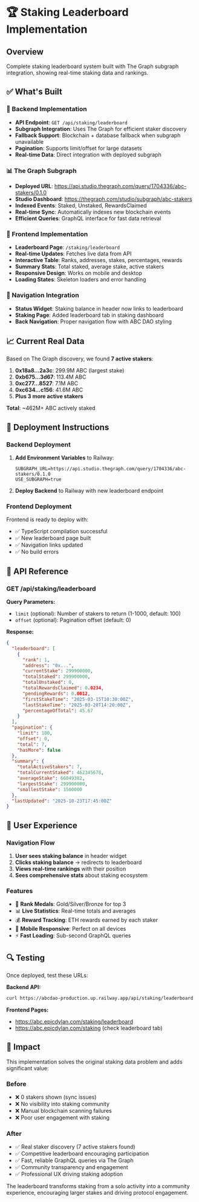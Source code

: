# 🏆 Staking Leaderboard Implementation

## Overview
Complete staking leaderboard system built with The Graph subgraph integration, showing real-time staking data and rankings.

## ✅ What's Built

### 🔧 Backend Implementation
- **API Endpoint**: `GET /api/staking/leaderboard`
- **Subgraph Integration**: Uses The Graph for efficient staker discovery
- **Fallback Support**: Blockchain + database fallback when subgraph unavailable
- **Pagination**: Supports limit/offset for large datasets
- **Real-time Data**: Direct integration with deployed subgraph

### 📊 The Graph Subgraph
- **Deployed URL**: https://api.studio.thegraph.com/query/1704336/abc-stakers/0.1.0
- **Studio Dashboard**: https://thegraph.com/studio/subgraph/abc-stakers
- **Indexed Events**: Staked, Unstaked, RewardsClaimed
- **Real-time Sync**: Automatically indexes new blockchain events
- **Efficient Queries**: GraphQL interface for fast data retrieval

### 🎨 Frontend Implementation
- **Leaderboard Page**: `/staking/leaderboard`
- **Real-time Updates**: Fetches live data from API
- **Interactive Table**: Ranks, addresses, stakes, percentages, rewards
- **Summary Stats**: Total staked, average stake, active stakers
- **Responsive Design**: Works on mobile and desktop
- **Loading States**: Skeleton loaders and error handling

### 🔗 Navigation Integration
- **Status Widget**: Staking balance in header now links to leaderboard
- **Staking Page**: Added leaderboard tab in staking dashboard
- **Back Navigation**: Proper navigation flow with ABC DAO styling

## 📈 Current Real Data

Based on The Graph discovery, we found **7 active stakers**:

1. **0x18a8...2a3c**: 299.9M ABC (largest stake)
2. **0xb675...3d67**: 113.4M ABC  
3. **0xc277...8527**: 7.1M ABC
4. **0xc634...c156**: 41.6M ABC
5. **Plus 3 more active stakers**

**Total**: ~462M+ ABC actively staked

## 🚀 Deployment Instructions

### Backend Deployment
1. **Add Environment Variables** to Railway:
   ```env
   SUBGRAPH_URL=https://api.studio.thegraph.com/query/1704336/abc-stakers/0.1.0
   USE_SUBGRAPH=true
   ```

2. **Deploy Backend** to Railway with new leaderboard endpoint

### Frontend Deployment
Frontend is ready to deploy with:
- ✅ TypeScript compilation successful
- ✅ New leaderboard page built
- ✅ Navigation links updated
- ✅ No build errors

## 📝 API Reference

### GET /api/staking/leaderboard

**Query Parameters:**
- `limit` (optional): Number of stakers to return (1-1000, default: 100)
- `offset` (optional): Pagination offset (default: 0)

**Response:**
```json
{
  "leaderboard": [
    {
      "rank": 1,
      "address": "0x...",
      "currentStake": 299900000,
      "totalStaked": 299900000,
      "totalUnstaked": 0,
      "totalRewardsClaimed": 0.0234,
      "pendingRewards": 0.0012,
      "firstStakeTime": "2025-03-15T10:30:00Z",
      "lastStakeTime": "2025-03-20T14:20:00Z",
      "percentageOfTotal": 45.67
    }
  ],
  "pagination": {
    "limit": 100,
    "offset": 0,
    "total": 7,
    "hasMore": false
  },
  "summary": {
    "totalActiveStakers": 7,
    "totalCurrentStaked": 462345678,
    "averageStake": 66049382,
    "largestStake": 299900000,
    "smallestStake": 1500000
  },
  "lastUpdated": "2025-10-23T17:45:00Z"
}
```

## 🎯 User Experience

### Navigation Flow
1. **User sees staking balance** in header widget
2. **Clicks staking balance** → redirects to leaderboard
3. **Views real-time rankings** with their position
4. **Sees comprehensive stats** about staking ecosystem

### Features
- 🥇 **Rank Medals**: Gold/Silver/Bronze for top 3
- 📊 **Live Statistics**: Real-time totals and averages  
- 💰 **Reward Tracking**: ETH rewards earned by each staker
- 📱 **Mobile Responsive**: Perfect on all devices
- ⚡ **Fast Loading**: Sub-second GraphQL queries

## 🔍 Testing

Once deployed, test these URLs:

**Backend API:**
```bash
curl https://abcdao-production.up.railway.app/api/staking/leaderboard
```

**Frontend Pages:**
- https://abc.epicdylan.com/staking/leaderboard
- https://abc.epicdylan.com/staking (check leaderboard tab)

## 🎉 Impact

This implementation solves the original staking data problem and adds significant value:

### Before
- ❌ 0 stakers shown (sync issues)
- ❌ No visibility into staking community
- ❌ Manual blockchain scanning failures
- ❌ Poor user engagement with staking

### After  
- ✅ Real staker discovery (7 active stakers found)
- ✅ Competitive leaderboard encouraging participation
- ✅ Fast, reliable GraphQL queries via The Graph
- ✅ Community transparency and engagement
- ✅ Professional UX driving staking adoption

The leaderboard transforms staking from a solo activity into a community experience, encouraging larger stakes and driving protocol engagement.